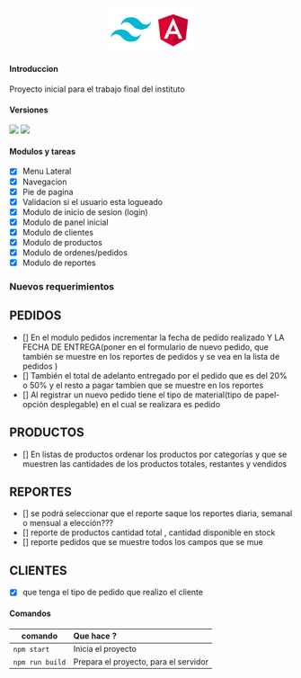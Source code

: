 <p align="center">
    <img src="src/assets/preview/logo.png" width="150">
</p>

#### Introduccion

Proyecto inicial para el trabajo final del instituto

#### Versiones

<a href="https://angular.io"><img height= "24" src= "https://img.shields.io/badge/Angular 18-DD0031?style=for-the-badge&logo=angular&logoColor=white"></a> <a href="https://tailwindcss.com"><img height= "24" src= "https://img.shields.io/badge/Tailwind 3-0ea5e9?style=for-the-badge&logo=tailwind-css&logoColor=white"></a>

#### Modulos y tareas

- [x] Menu Lateral
- [x] Navegacion
- [x] Pie de pagina
- [x] Validacion si el usuario esta logueado
- [x] Modulo de inicio de sesion (login)
- [x] Modulo de panel inicial
- [x] Modulo de clientes
- [x] Modulo de productos
- [x] Modulo de ordenes/pedidos
- [x] Modulo de reportes

### Nuevos requerimientos

## PEDIDOS

- [] En el modulo pedidos incrementar la fecha de pedido realizado Y LA FECHA DE ENTREGA(poner en el formulario de nuevo pedido, que también se muestre en los reportes de pedidos y se vea en la lista de pedidos )
- [] También el total de adelanto entregado por el pedido que es del 20% o 50% y el resto a pagar tambien que se muestre en los reportes
- [] Al registrar un nuevo pedido tiene el tipo de material(tipo de papel-opción desplegable) en el cual se realizara es pedido

## PRODUCTOS

- [] En listas de productos ordenar los productos por categorías y que se muestren las cantidades de los productos totales, restantes y vendidos

## REPORTES

- [] se podrá seleccionar que el reporte saque los reportes diaria, semanal o mensual a elección???
- [] reporte de productos cantidad total , cantidad disponible en stock
- [] reporte pedidos que se muestre todos los campos que se mue

## CLIENTES

- [x] que tenga el tipo de pedido que realizo el cliente

#### Comandos

| comando         | Que hace ?                            |
| --------------- | :------------------------------------ |
| `npm start`     | Inicia el proyecto                    |
| `npm run build` | Prepara el proyecto, para el servidor |
